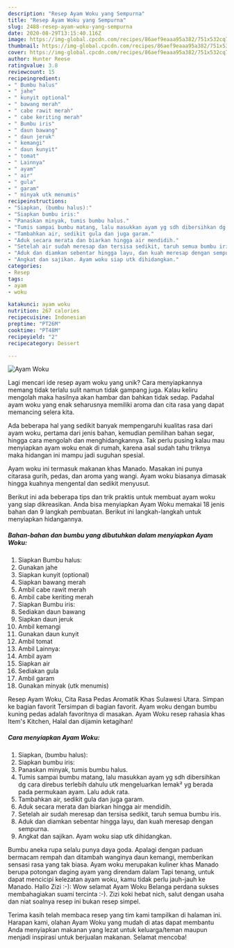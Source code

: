 ```yaml
---
description: "Resep Ayam Woku yang Sempurna"
title: "Resep Ayam Woku yang Sempurna"
slug: 2488-resep-ayam-woku-yang-sempurna
date: 2020-08-29T13:15:40.116Z
image: https://img-global.cpcdn.com/recipes/86aef9eaaa95a382/751x532cq70/ayam-woku-foto-resep-utama.jpg
thumbnail: https://img-global.cpcdn.com/recipes/86aef9eaaa95a382/751x532cq70/ayam-woku-foto-resep-utama.jpg
cover: https://img-global.cpcdn.com/recipes/86aef9eaaa95a382/751x532cq70/ayam-woku-foto-resep-utama.jpg
author: Hunter Reese
ratingvalue: 3.8
reviewcount: 15
recipeingredient:
- " Bumbu halus"
- " jahe"
- " kunyit optional"
- " bawang merah"
- " cabe rawit merah"
- " cabe keriting merah"
- " Bumbu iris"
- " daun bawang"
- " daun jeruk"
- " kemangi"
- " daun kunyit"
- " tomat"
- " Lainnya"
- " ayam"
- " air"
- " gula"
- " garam"
- " minyak utk menumis"
recipeinstructions:
- "Siapkan, (bumbu halus):"
- "Siapkan bumbu iris:"
- "Panaskan minyak, tumis bumbu halus."
- "Tumis sampai bumbu matang, lalu masukkan ayam yg sdh dibersihkan dg cara direbus terlebih dahulu utk mengeluarkan lemak² yg berada pada permukaan ayam. Lalu aduk rata."
- "Tambahkan air, sedikit gula dan juga garam."
- "Aduk secara merata dan biarkan hingga air mendidih."
- "Setelah air sudah meresap dan tersisa sedikit, taruh semua bumbu iris."
- "Aduk dan diamkan sebentar hingga layu, dan kuah meresap dengan sempurna."
- "Angkat dan sajikan. Ayam woku siap utk dihidangkan."
categories:
- Resep
tags:
- ayam
- woku

katakunci: ayam woku 
nutrition: 267 calories
recipecuisine: Indonesian
preptime: "PT26M"
cooktime: "PT48M"
recipeyield: "2"
recipecategory: Dessert

---
```



![Ayam Woku](https://img-global.cpcdn.com/recipes/86aef9eaaa95a382/751x532cq70/ayam-woku-foto-resep-utama.jpg)

Lagi mencari ide resep ayam woku yang unik? Cara menyiapkannya memang tidak terlalu sulit namun tidak gampang juga. Kalau keliru mengolah maka hasilnya akan hambar dan bahkan tidak sedap. Padahal ayam woku yang enak seharusnya memiliki aroma dan cita rasa yang dapat memancing selera kita.

Ada beberapa hal yang sedikit banyak mempengaruhi kualitas rasa dari ayam woku, pertama dari jenis bahan, kemudian pemilihan bahan segar, hingga cara mengolah dan menghidangkannya. Tak perlu pusing kalau mau menyiapkan ayam woku enak di rumah, karena asal sudah tahu triknya maka hidangan ini mampu jadi suguhan spesial.

Ayam woku ini termasuk makanan khas Manado. Masakan ini punya citarasa gurih, pedas, dan aroma yang wangi. Ayam woku biasanya dimasak hingga kuahnya mengental dan sedikit menyusut.


Berikut ini ada beberapa tips dan trik praktis untuk membuat ayam woku yang siap dikreasikan. Anda bisa menyiapkan Ayam Woku memakai 18 jenis bahan dan 9 langkah pembuatan. Berikut ini langkah-langkah untuk menyiapkan hidangannya.

<!--inarticleads1-->

##### Bahan-bahan dan bumbu yang dibutuhkan dalam menyiapkan Ayam Woku:

1. Siapkan  Bumbu halus:
1. Gunakan  jahe
1. Siapkan  kunyit (optional)
1. Siapkan  bawang merah
1. Ambil  cabe rawit merah
1. Ambil  cabe keriting merah
1. Siapkan  Bumbu iris:
1. Sediakan  daun bawang
1. Siapkan  daun jeruk
1. Ambil  kemangi
1. Gunakan  daun kunyit
1. Ambil  tomat
1. Ambil  Lainnya:
1. Ambil  ayam
1. Siapkan  air
1. Sediakan  gula
1. Ambil  garam
1. Gunakan  minyak (utk menumis)


Resep Ayam Woku, Cita Rasa Pedas Aromatik Khas Sulawesi Utara. Simpan ke bagian favorit Tersimpan di bagian favorit. Ayam woku dengan bumbu kuning pedas adalah favoritnya di masakan. Ayam Woku resep rahasia khas Item&#39;s Kitchen, Halal dan dijamin ketagihan! 

<!--inarticleads2-->

##### Cara menyiapkan Ayam Woku:

1. Siapkan, (bumbu halus):
1. Siapkan bumbu iris:
1. Panaskan minyak, tumis bumbu halus.
1. Tumis sampai bumbu matang, lalu masukkan ayam yg sdh dibersihkan dg cara direbus terlebih dahulu utk mengeluarkan lemak² yg berada pada permukaan ayam. Lalu aduk rata.
1. Tambahkan air, sedikit gula dan juga garam.
1. Aduk secara merata dan biarkan hingga air mendidih.
1. Setelah air sudah meresap dan tersisa sedikit, taruh semua bumbu iris.
1. Aduk dan diamkan sebentar hingga layu, dan kuah meresap dengan sempurna.
1. Angkat dan sajikan. Ayam woku siap utk dihidangkan.


Bumbu aneka rupa selalu punya daya goda. Apalagi dengan paduan bermacam rempah dan ditambah wanginya daun kemangi, memberikan sensasi rasa yang tak biasa. Ayam woku merupakan kuliner khas Manado berupa potongan daging ayam yang direndam dalam Tapi tenang, untuk dapat mencicipi kelezatan ayam woku, kamu tidak perlu jauh-jauh ke Manado. Hallo Zizi :-): Wow selamat Ayam Woku Belanga perdana sukses membahagiakan suami tercinta :-). Zizi koki hebat nich, salut dengan usaha dan niat soalnya resep ini bukan resep simpel. 

Terima kasih telah membaca resep yang tim kami tampilkan di halaman ini. Harapan kami, olahan Ayam Woku yang mudah di atas dapat membantu Anda menyiapkan makanan yang lezat untuk keluarga/teman maupun menjadi inspirasi untuk berjualan makanan. Selamat mencoba!
